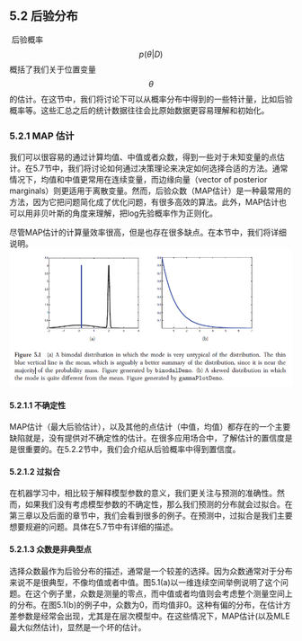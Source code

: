 ## 5.2 后验分布

​	后验概率$$\mathit{p}(\theta|\mathit{D})$$概括了我们关于位置变量$$\theta$$的估计。在这节中，我们将讨论下可以从概率分布中得到的一些特计量，比如后验概率等。这些汇总之后的统计数据往往会比原始数据更容易理解和初始化。

### 5.2.1 MAP 估计

​	我们可以很容易的通过计算均值、中值或者众数，得到一些对于未知变量的点估计。在5.7节中，我们将讨论如何通过决策理论来决定如何选择合适的方法。通常情况下，均值和中值更常用在连续变量，而边缘向量（vector of posterior marginals）则更适用于离散变量。然而，后验众数（MAP估计）是一种最常用的方法，因为它把问题简化成了优化问题，有很多高效的算法。此外，MAP估计也可以用非贝叶斯的角度来理解，把log先验概率作为正则化。

​	尽管MAP估计的计算量效率很高，但是也存在很多缺点。在本节中，我们将详细说明。![image5.1](figures/figure_5.1.png)

#### 5.2.1.1 不确定性

​	MAP估计（最大后验估计），以及其他的点估计（中值，均值）都存在的一个主要缺陷就是，没有提供对不确定性的估计。在很多应用场合中，了解估计的置信度是是很重要的。在5.2.2节中，我们会介绍从后验概率中得到置信度。

#### 5.2.1.2 过拟合

​	在机器学习中，相比较于解释模型参数的意义，我们更关注与预测的准确性。然而，如果我们没有考虑模型参数的不确定性，那么我们预测的分布就会过拟合。在第三章以及后面的章节中，我们会看到很多的例子。在预测中，过拟合是我们主要想要规避的问题。具体在5.7节中有详细的描述。

#### 5.2.1.3  众数是非典型点

​	选择众数最作为后验分布的描述，通常是一个较差的选择。因为众数通常对于分布来说不是很典型，不像均值或者中值。图5.1(a)以一维连续空间举例说明了这个问题。在这个例子里，众数是测量的零点，而中值或者均值则会考虑整个测量空间上的分布。在图5.1(b)的例子中，众数为0，而均值非0。这种有偏的分布，在估计方差参数是经常会出现，尤其是在层次模型中。在这些情况下，MAP估计(以及MLE最大似然估计)，显然是一个坏的估计。